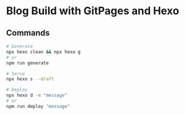 
# Blog Build with GitPages and Hexo

## Commands

```bash
# Generate
npx hexo clean && npx hexo g
# or
npm run generate

# Serve
npx hexo s --draft

# Deploy
npx hexo d -m "message"
# or
npm run deploy "message"
```
